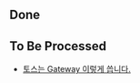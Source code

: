 

## Done





## To Be Processed

- [토스는 Gateway 이렇게 씁니다.](https://toss.tech/article/slash23-server)


